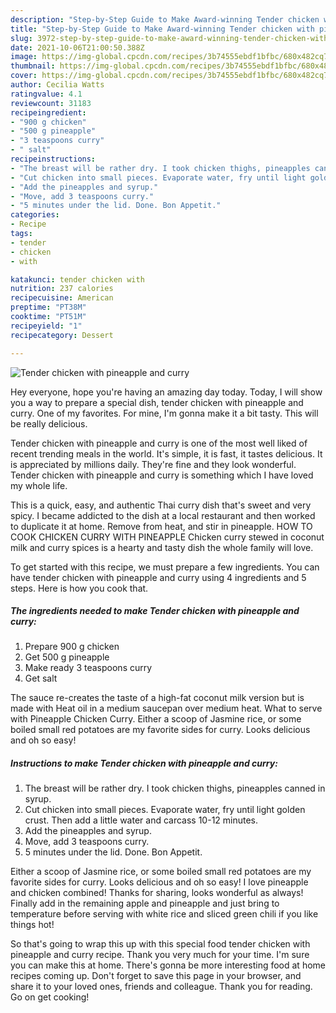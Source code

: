 ```yaml
---
description: "Step-by-Step Guide to Make Award-winning Tender chicken with pineapple and curry"
title: "Step-by-Step Guide to Make Award-winning Tender chicken with pineapple and curry"
slug: 3972-step-by-step-guide-to-make-award-winning-tender-chicken-with-pineapple-and-curry
date: 2021-10-06T21:00:50.388Z
image: https://img-global.cpcdn.com/recipes/3b74555ebdf1bfbc/680x482cq70/tender-chicken-with-pineapple-and-curry-recipe-main-photo.jpg
thumbnail: https://img-global.cpcdn.com/recipes/3b74555ebdf1bfbc/680x482cq70/tender-chicken-with-pineapple-and-curry-recipe-main-photo.jpg
cover: https://img-global.cpcdn.com/recipes/3b74555ebdf1bfbc/680x482cq70/tender-chicken-with-pineapple-and-curry-recipe-main-photo.jpg
author: Cecilia Watts
ratingvalue: 4.1
reviewcount: 31183
recipeingredient:
- "900 g chicken"
- "500 g pineapple"
- "3 teaspoons curry"
- " salt"
recipeinstructions:
- "The breast will be rather dry. I took chicken thighs, pineapples canned in syrup."
- "Cut chicken into small pieces. Evaporate water, fry until light golden crust. Then add a little water and carcass 10-12 minutes."
- "Add the pineapples and syrup."
- "Move, add 3 teaspoons curry."
- "5 minutes under the lid. Done. Bon Appetit."
categories:
- Recipe
tags:
- tender
- chicken
- with

katakunci: tender chicken with 
nutrition: 237 calories
recipecuisine: American
preptime: "PT38M"
cooktime: "PT51M"
recipeyield: "1"
recipecategory: Dessert

---
```



![Tender chicken with pineapple and curry](https://img-global.cpcdn.com/recipes/3b74555ebdf1bfbc/680x482cq70/tender-chicken-with-pineapple-and-curry-recipe-main-photo.jpg)

Hey everyone, hope you're having an amazing day today. Today, I will show you a way to prepare a special dish, tender chicken with pineapple and curry. One of my favorites. For mine, I'm gonna make it a bit tasty. This will be really delicious.

Tender chicken with pineapple and curry is one of the most well liked of recent trending meals in the world. It's simple, it is fast, it tastes delicious. It is appreciated by millions daily. They're fine and they look wonderful. Tender chicken with pineapple and curry is something which I have loved my whole life.

This is a quick, easy, and authentic Thai curry dish that&#39;s sweet and very spicy. I became addicted to the dish at a local restaurant and then worked to duplicate it at home. Remove from heat, and stir in pineapple. HOW TO COOK CHICKEN CURRY WITH PINEAPPLE Chicken curry stewed in coconut milk and curry spices is a hearty and tasty dish the whole family will love.


To get started with this recipe, we must prepare a few ingredients. You can have tender chicken with pineapple and curry using 4 ingredients and 5 steps. Here is how you cook that.

<!--inarticleads1-->

##### The ingredients needed to make Tender chicken with pineapple and curry:

1. Prepare 900 g chicken
1. Get 500 g pineapple
1. Make ready 3 teaspoons curry
1. Get  salt


The sauce re-creates the taste of a high-fat coconut milk version but is made with Heat oil in a medium saucepan over medium heat. What to serve with Pineapple Chicken Curry. Either a scoop of Jasmine rice, or some boiled small red potatoes are my favorite sides for curry. Looks delicious and oh so easy! 

<!--inarticleads2-->

##### Instructions to make Tender chicken with pineapple and curry:

1. The breast will be rather dry. I took chicken thighs, pineapples canned in syrup.
1. Cut chicken into small pieces. Evaporate water, fry until light golden crust. Then add a little water and carcass 10-12 minutes.
1. Add the pineapples and syrup.
1. Move, add 3 teaspoons curry.
1. 5 minutes under the lid. Done. Bon Appetit.


Either a scoop of Jasmine rice, or some boiled small red potatoes are my favorite sides for curry. Looks delicious and oh so easy! I love pineapple and chicken combined! Thanks for sharing, looks wonderful as always! Finally add in the remaining apple and pineapple and just bring to temperature before serving with white rice and sliced green chili if you like things hot! 

So that's going to wrap this up with this special food tender chicken with pineapple and curry recipe. Thank you very much for your time. I'm sure you can make this at home. There's gonna be more interesting food at home recipes coming up. Don't forget to save this page in your browser, and share it to your loved ones, friends and colleague. Thank you for reading. Go on get cooking!
